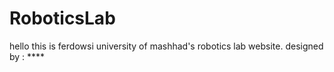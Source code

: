 # RoboticsLab
hello
this is ferdowsi university of mashhad's robotics lab website.
designed by : ****
